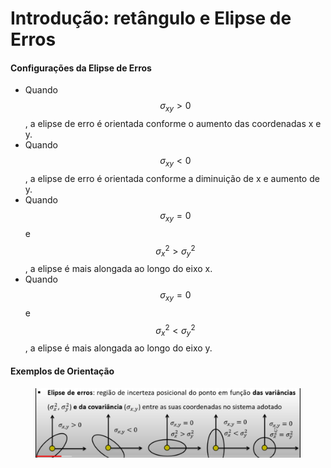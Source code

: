 # Introdução: retângulo e Elipse de Erros

#### Configurações da Elipse de Erros

* Quando $$\sigma_{xy} > 0$$, a elipse de erro é orientada conforme o aumento das coordenadas x e y.
* Quando $$\sigma_{xy} < 0$$, a elipse de erro é orientada conforme a diminuição de x e aumento de y.
* Quando $$\sigma_{xy} = 0$$  e $$\sigma_x^2 > \sigma_y^2$$, a elipse é mais alongada ao longo do eixo x.
* Quando $$\sigma_{xy} = 0$$  e $$\sigma_x^2 < \sigma_y^2$$, a elipse é mais alongada ao longo do eixo y.

#### Exemplos de Orientação

<figure><img src="../.gitbook/assets/image (5).png" alt=""><figcaption></figcaption></figure>
